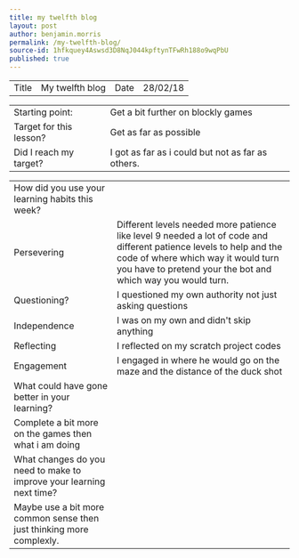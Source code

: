```yaml
---
title: my twelfth blog
layout: post
author: benjamin.morris
permalink: /my-twelfth-blog/
source-id: 1hfkquey4Aswsd3D8NqJ044kpftynTFwRh188o9wqPbU
published: true
---
```

<table>
  <tr>
    <td>Title</td>
    <td>My twelfth blog</td>
    <td>Date</td>
    <td>28/02/18</td>
  </tr>
</table>


<table>
  <tr>
    <td>Starting point:</td>
    <td>Get a bit further on blockly games</td>
  </tr>
  <tr>
    <td>Target for this lesson?</td>
    <td>Get as far as possible</td>
  </tr>
  <tr>
    <td>Did I reach my target? </td>
    <td>I got as far as i could but not as far as others.</td>
  </tr>
</table>


<table>
  <tr>
    <td>How did you use your learning habits this week?</td>
    <td></td>
  </tr>
  <tr>
    <td>Persevering</td>
    <td>Different levels needed more patience like level 9  needed a lot of code and different patience levels to help and the code of where which way it would turn you have to pretend your the bot and which way you would turn.</td>
  </tr>
  <tr>
    <td>Questioning?</td>
    <td>I questioned my own authority not just asking questions</td>
  </tr>
  <tr>
    <td>Independence</td>
    <td>I was on my own and didn't skip anything</td>
  </tr>
  <tr>
    <td>Reflecting</td>
    <td>I reflected on my scratch project codes</td>
  </tr>
  <tr>
    <td>Engagement</td>
    <td>I engaged in where he would go on the maze and the distance of the duck shot</td>
  </tr>
  <tr>
    <td>What could have gone better in your learning?</td>
    <td></td>
  </tr>
  <tr>
    <td>Complete a bit more on the games then what i am doing</td>
    <td></td>
  </tr>
  <tr>
    <td>What changes do you need to make to improve your learning next time?</td>
    <td></td>
  </tr>
  <tr>
    <td>Maybe use a bit more common sense then just thinking more complexly.</td>
    <td></td>
  </tr>
</table>


